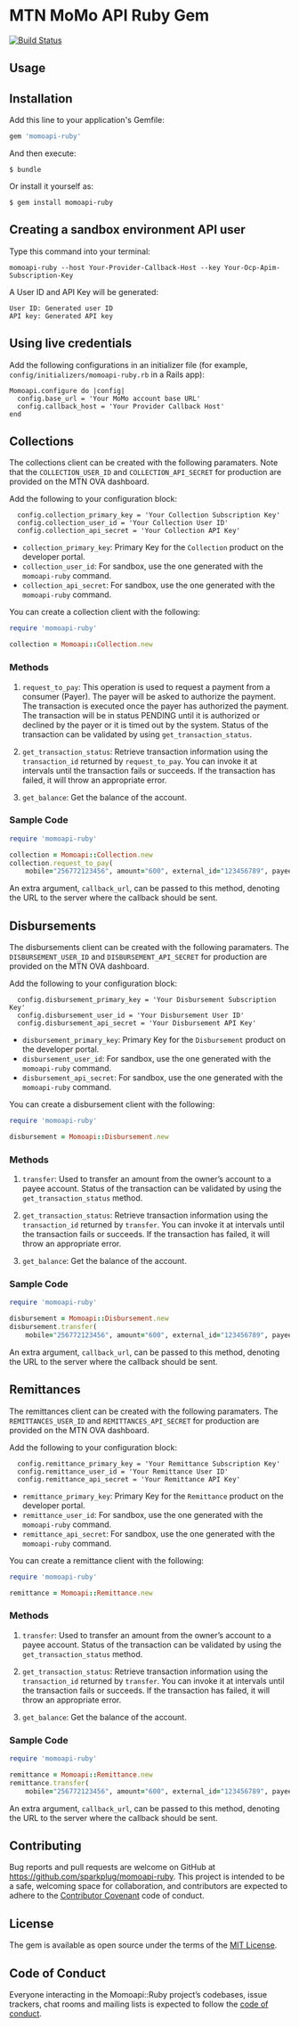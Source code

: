 # MTN MoMo API Ruby Gem

[![Build Status](https://travis-ci.com/sparkplug/momoapi-ruby.svg?branch=master)](https://travis-ci.com/sparkplug/momoapi-ruby)


## Usage

## Installation

Add this line to your application's Gemfile:

```ruby
gem 'momoapi-ruby'
```

And then execute:

    $ bundle

Or install it yourself as:

    $ gem install momoapi-ruby


## Creating a sandbox environment API user
Type this command into your terminal:

```
momoapi-ruby --host Your-Provider-Callback-Host --key Your-Ocp-Apim-Subscription-Key
```

A User ID and API Key will be generated:

```
User ID: Generated user ID
API key: Generated API key
```

## Using live credentials
Add the following configurations in an initializer file (for example, `config/initializers/momoapi-ruby.rb` in a Rails app):

```
Momoapi.configure do |config|
  config.base_url = 'Your MoMo account base URL'
  config.callback_host = 'Your Provider Callback Host'
end
```

## Collections
The collections client can be created with the following paramaters. Note that the `COLLECTION_USER_ID` and `COLLECTION_API_SECRET` for production are provided on the MTN OVA dashboard.

Add the following to your configuration block:
```
  config.collection_primary_key = 'Your Collection Subscription Key'
  config.collection_user_id = 'Your Collection User ID'
  config.collection_api_secret = 'Your Collection API Key'
```

* `collection_primary_key`: Primary Key for the `Collection` product on the developer portal.
* `collection_user_id`: For sandbox, use the one generated with the `momoapi-ruby` command.
* `collection_api_secret`: For sandbox, use the one generated with the `momoapi-ruby` command.

You can create a collection client with the following:

```ruby
require 'momoapi-ruby'

collection = Momoapi::Collection.new
```

### Methods
1. `request_to_pay`: This operation is used to request a payment from a consumer (Payer). The payer will be asked to authorize the payment. The transaction is executed once the payer has authorized the payment. The transaction will be in status PENDING until it is authorized or declined by the payer or it is timed out by the system. Status of the transaction can be validated by using `get_transaction_status`.

2. `get_transaction_status`: Retrieve transaction information using the `transaction_id` returned by `request_to_pay`. You can invoke it at intervals until the transaction fails or succeeds. If the transaction has failed, it will throw an appropriate error. 

3. `get_balance`: Get the balance of the account.

### Sample Code

```ruby
require 'momoapi-ruby'

collection = Momoapi::Collection.new
collection.request_to_pay(
    mobile="256772123456", amount="600", external_id="123456789", payee_note="dd", payer_message="dd", currency="EUR")
```
An extra argument, `callback_url`, can be passed to this method, denoting the URL to the server where the callback should be sent.

## Disbursements
The disbursements client can be created with the following paramaters. The `DISBURSEMENT_USER_ID` and `DISBURSEMENT_API_SECRET` for production are provided on the MTN OVA dashboard.

Add the following to your configuration block:
```
  config.disbursement_primary_key = 'Your Disbursement Subscription Key'
  config.disbursement_user_id = 'Your Disbursement User ID'
  config.disbursement_api_secret = 'Your Disbursement API Key'
```

* `disbursement_primary_key`: Primary Key for the `Disbursement` product on the developer portal.
* `disbursement_user_id`: For sandbox, use the one generated with the `momoapi-ruby` command.
* `disbursement_api_secret`: For sandbox, use the one generated with the `momoapi-ruby` command.

You can create a disbursement client with the following:

```ruby
require 'momoapi-ruby'

disbursement = Momoapi::Disbursement.new
```

### Methods
1. `transfer`: Used to transfer an amount from the owner’s account to a payee account. Status of the transaction can be validated by using the `get_transaction_status` method.

2. `get_transaction_status`: Retrieve transaction information using the `transaction_id` returned by `transfer`. You can invoke it at intervals until the transaction fails or succeeds. If the transaction has failed, it will throw an appropriate error. 

3. `get_balance`: Get the balance of the account.

### Sample Code

```ruby
require 'momoapi-ruby'

disbursement = Momoapi::Disbursement.new
disbursement.transfer(
    mobile="256772123456", amount="600", external_id="123456789", payee_note="dd", payer_message="dd", currency="EUR")
```
An extra argument, `callback_url`, can be passed to this method, denoting the URL to the server where the callback should be sent.

## Remittances
The remittances client can be created with the following paramaters. The `REMITTANCES_USER_ID` and `REMITTANCES_API_SECRET` for production are provided on the MTN OVA dashboard.

Add the following to your configuration block:
```
  config.remittance_primary_key = 'Your Remittance Subscription Key'
  config.remittance_user_id = 'Your Remittance User ID'
  config.remittance_api_secret = 'Your Remittance API Key'
```

* `remittance_primary_key`: Primary Key for the `Remittance` product on the developer portal.
* `remittance_user_id`: For sandbox, use the one generated with the `momoapi-ruby` command.
* `remittance_api_secret`: For sandbox, use the one generated with the `momoapi-ruby` command.

You can create a remittance client with the following:

```ruby
require 'momoapi-ruby'

remittance = Momoapi::Remittance.new
```

### Methods
1. `transfer`: Used to transfer an amount from the owner’s account to a payee account. Status of the transaction can be validated by using the `get_transaction_status` method.

2. `get_transaction_status`: Retrieve transaction information using the `transaction_id` returned by `transfer`. You can invoke it at intervals until the transaction fails or succeeds. If the transaction has failed, it will throw an appropriate error. 

3. `get_balance`: Get the balance of the account.

### Sample Code

```ruby
require 'momoapi-ruby'

remittance = Momoapi::Remittance.new
remittance.transfer(
    mobile="256772123456", amount="600", external_id="123456789", payee_note="dd", payer_message="dd", currency="EUR")
```
An extra argument, `callback_url`, can be passed to this method, denoting the URL to the server where the callback should be sent.


## Contributing

Bug reports and pull requests are welcome on GitHub at https://github.com/sparkplug/momoapi-ruby. This project is intended to be a safe, welcoming space for collaboration, and contributors are expected to adhere to the [Contributor Covenant](http://contributor-covenant.org) code of conduct.

## License

The gem is available as open source under the terms of the [MIT License](https://opensource.org/licenses/MIT).

## Code of Conduct

Everyone interacting in the Momoapi::Ruby project’s codebases, issue trackers, chat rooms and mailing lists is expected to follow the [code of conduct](https://github.com/sparkplug/momoapi-ruby/blob/master/CODE_OF_CONDUCT.md).
